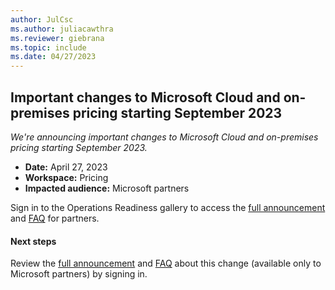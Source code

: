 ```yaml
---
author: JulCsc
ms.author: juliacawthra
ms.reviewer: giebrana
ms.topic: include
ms.date: 04/27/2023
---
```

## Important changes to Microsoft Cloud and on-premises pricing starting September 2023

*We're announcing important changes to Microsoft Cloud and on-premises pricing starting September 2023.*

- **Date:** April 27, 2023
- **Workspace:** Pricing
- **Impacted audience:** Microsoft partners

Sign in to the Operations Readiness gallery to access the [full announcement](https://partner.microsoft.com/resources/detail/changes-to-microsoft-cloud-and-onprem-pricing-pdf) and [FAQ](https://partner.microsoft.com/resources/detail/commercial-pricing-update-faq-pdf) for partners.

#### Next steps

Review the [full announcement](https://partner.microsoft.com/resources/detail/changes-to-microsoft-cloud-and-onprem-pricing-pdf) and [FAQ](https://partner.microsoft.com/resources/detail/commercial-pricing-update-faq-pdf) about this change (available only to Microsoft partners) by signing in.
